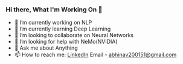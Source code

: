 ### Hi there, What I'm Working On 👋



- 🔭 I’m currently working on NLP
- 🌱 I’m currently learning Deep Learning
- 👯 I’m looking to collaborate on Neural Networks
- 🤔 I’m looking for help with NeMo(NVIDIA)
- 💬 Ask me about Anything
- 📫 How to reach me: [LinkedIn](https://www.linkedin.com/in/abhichauhan2001/)  Email - abhinav200151@gmail.com
